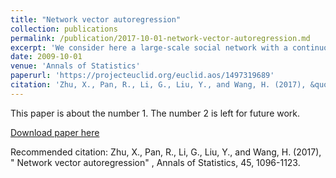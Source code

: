 ```yaml
---
title: "Network vector autoregression"
collection: publications
permalink: /publication/2017-10-01-network-vector-autoregression.md
excerpt: 'We consider here a large-scale social network with a continuous response observed for each node at equally spaced time points. The responses from different nodes constitute an ultra-high dimensional vector, whose time series dynamic is to be investigated. In addition, the network structure is also taken into consideration, for which we propose a network vector autoregressive (NAR) model. The NAR model assumes each node’s response at a given time point as a linear combination of (a) its previous value, (b) the average of its connected neighbors, (c) a set of node-specific covariates and (d) an independent noise. The corresponding coefficients are referred to as the momentum effect, the network effect and the nodal effect, respectively. Conditions for strict stationarity of the NAR models are obtained. In order to estimate the NAR model, an ordinary least squares type estimator is developed, and its asymptotic properties are investigated. We further illustrate the usefulness of the NAR model through a number of interesting potential applications. Simulation studies and an empirical example are presented.'
date: 2009-10-01
venue: 'Annals of Statistics'
paperurl: 'https://projecteuclid.org/euclid.aos/1497319689'
citation: 'Zhu, X., Pan, R., Li, G., Liu, Y., and Wang, H. (2017), &quot; Network vector autoregression&quot; , Annals of Statistics, 45, 1096-1123.'
---
```

This paper is about the number 1. The number 2 is left for future work.

[Download paper here]('https://projecteuclid.org/euclid.aos/1497319689)

Recommended citation: Zhu, X., Pan, R., Li, G., Liu, Y., and Wang, H. (2017), &quot; Network vector autoregression&quot; , Annals of Statistics, 45, 1096-1123.
